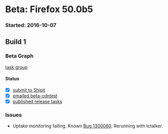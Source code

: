# Beta: Firefox 50.0b5

### Started: 2016-10-07

## Build 1

### Beta Graph
[task group](https://tools.taskcluster.net/push-inspector/#/RFMmHb84TqK6axfYpFMqEw)


#### Status
- [x] [submit to Shipit](https://wiki.mozilla.org/Release:Release_Automation_on_Mercurial:Starting_a_Release#Submit_to_Ship_It)
- [x] [emailed beta-cdntest](../how-tos/relpro.md#1-email-drivers-re-release-live-on-test-channel)
- [x] [published release tasks](../how-tos/relpro.md#3-publish-release)

### Issues
- Uptake monitoring failing. Known [Bug 1300060](https://bugzil.la/1300060). Rerunning with tctalker.


